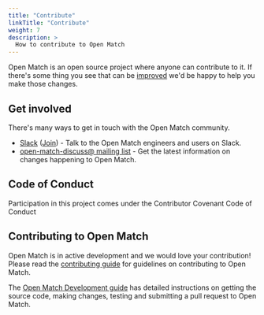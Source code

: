 ```yaml
---
title: "Contribute"
linkTitle: "Contribute"
weight: 7
description: >
  How to contribute to Open Match
---
```


Open Match is an open source project where anyone can contribute to it.
If there's some thing you see that can be [improved](https://github.com/googleforgames/open-match/issues/new) we'd be happy to help you make those changes.

## Get involved

There's many ways to get in touch with the Open Match community.

* [Slack](https://open-match.slack.com/) ([Join](https://join.slack.com/t/open-match/shared_invite/enQtNDM1NjcxNTY4MTgzLWQzMzE1MGY5YmYyYWY3ZjE2MjNjZTdmYmQ1ZTQzMmNiNGViYmQyN2M4ZmVkMDY2YzZlOTUwMTYwMzI1Y2I2MjU)) - Talk to the Open Match engineers and users on Slack.
* [open-match-discuss@ mailing list](https://groups.google.com/forum/#!forum/open-match-discuss) - Get the latest information on changes happening to Open Match.

## Code of Conduct

Participation in this project comes under the Contributor Covenant Code of Conduct

## Contributing to Open Match

Open Match is in active development and we would love your contribution! Please
read the [contributing guide](https://github.com/googleforgames/open-match/blob/master/CONTRIBUTING.md) for guidelines on contributing to
Open Match.

The [Open Match Development guide](https://github.com/googleforgames/open-match/blob/master/docs/development.md) has detailed instructions
on getting the source code, making changes, testing and submitting a pull request
to Open Match.
